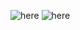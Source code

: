
![here](https://github.com/xdr940/MatlabWorkSpace/raw/master/DBSCAN/matlab%20call/result.jpg)
![here](https://github.com/xdr940/MatlabWorkSpace/raw/master/DBSCAN/matlab%20call/result2.jpg)
